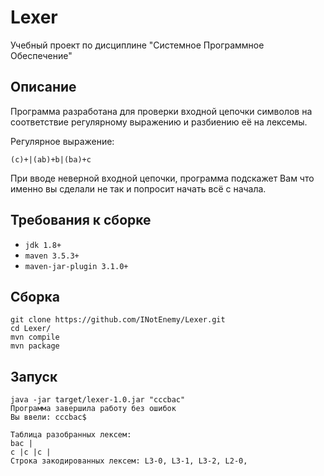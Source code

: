 # Lexer

Учебный проект по дисциплине "Системное Программное Обеспечение"

## Описание

Программа разработана для проверки входной цепочки символов на соответствие регулярному выражению и разбиению её на лексемы.

Регулярное выражение: 
```
(c)+|(ab)+b|(ba)+c
```

При вводе неверной входной цепочки, программа подскажет Вам что именно вы сделали не так и попросит начать всё с начала.

## Требования к сборке

- `jdk 1.8+`
- `maven 3.5.3+`
- `maven-jar-plugin 3.1.0+`

## Сборка

```
git clone https://github.com/INotEnemy/Lexer.git
cd Lexer/
mvn compile
mvn package
```
  
## Запуск

```
java -jar target/lexer-1.0.jar "cccbac"
Программа завершила работу без ошибок
Вы ввели: cccbac$

Таблица разобранных лексем:
bac |
c |c |c |
Строка закодированных лексем: L3-0, L3-1, L3-2, L2-0, 
```

